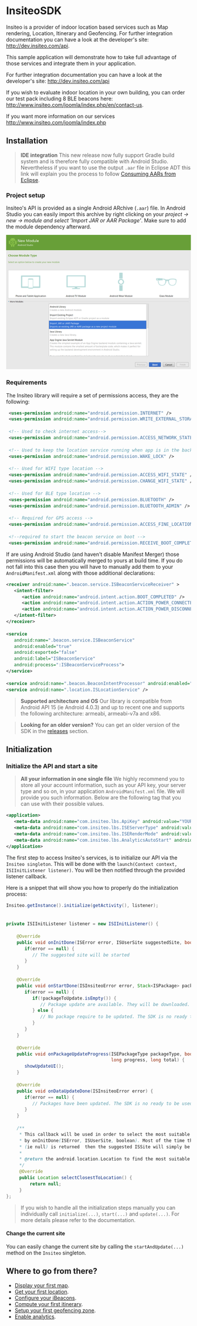 # InsiteoSDK

Insiteo is a provider of indoor location based services such as Map rendering, Location, Itinerary and Geofencing. For further integration documentation you can have a look at the developer's site: <a href="http://dev.insiteo.com/api" target="_blank">http://dev.insiteo.com/api</a>.

This sample application will demonstrate how to take full advantage of those services and integrate them in your application.

For further integration documentation you can have a look at the developer's site: http://dev.insiteo.com/api

If you wish to evaluate indoor location in your own building, you can order our test pack including 8 BLE beacons here:
http://www.insiteo.com/joomla/index.php/en/contact-us.

If you want more information on our services http://www.insiteo.com/joomla/index.php

## Installation

> **IDE integration**
This new release now fully support Gradle build system and is therefore fully compatible with Android Studio. Nevertheless if you want to use the output <code>.aar</code> file in Eclipse ADT this link will explain you the process to follow [Consuming AARs from Eclipse](http://commonsware.com/blog/2014/07/03/consuming-aars-eclipse.html).
 
### Project setup
 
Insiteo's API is provided as a single Android ARchive (<code>.aar</code>) file. In Android Studio you can easily import this archive by right clicking on your _project -> new -> module and select 'Import JAR or AAR Package'_. Make sure to add the module dependency afterward.
 
 
 ![alt tag](readme/img/android-integration.png)
 
 
### Requirements

The Insiteo library will require a set of permissions access, they are the following:

```xml
 <uses-permission android:name="android.permission.INTERNET" />
 <uses-permission android:name="android.permission.WRITE_EXTERNAL_STORAGE" />

 <!-- Used to check internet access-->
 <uses-permission android:name="android.permission.ACCESS_NETWORK_STATE" />

 <!-- Used to keep the location service running when app is in the background -->
 <uses-permission android:name="android.permission.WAKE_LOCK" />

 <!-- Used for WIFI type location -->
 <uses-permission android:name="android.permission.ACCESS_WIFI_STATE" />
 <uses-permission android:name="android.permission.CHANGE_WIFI_STATE" />

 <!-- Used for BLE type location -->
 <uses-permission android:name="android.permission.BLUETOOTH" />
 <uses-permission android:name="android.permission.BLUETOOTH_ADMIN" />

 <!-- Required for GPS access -->
 <uses-permission android:name="android.permission.ACCESS_FINE_LOCATION" />

 <!--required to start the beacon service on boot -->
 <uses-permission android:name="android.permission.RECEIVE_BOOT_COMPLETED" />
```

If are using Android Studio (and haven't disable Manifest Merger) those permissions will be automatically merged to yours at build time. If you do not fall into this case then you will have to manually add them to your `AndroidManifest.xml` along with those additional declarations: 

```xml
<receiver android:name=".beacon.service.ISBeaconServiceReceiver" >
   <intent-filter>
      <action android:name="android.intent.action.BOOT_COMPLETED" />
      <action android:name="android.intent.action.ACTION_POWER_CONNECTED" />
      <action android:name="android.intent.action.ACTION_POWER_DISCONNECTED" />
   </intent-filter>
</receiver>

<service
   android:name=".beacon.service.ISBeaconService"
   android:enabled="true"
   android:exported="false"
   android:label="ISBeaconService"
   android:process=":ISBeaconServiceProcess">
</service>
 
<service android:name=".beacon.BeaconIntentProcessor" android:enabled="true" />
<service android:name=".location.ISLocationService" />
```

> **Supported architecture and OS**
Our library is compatible from Android API 15 (ie Android 4.0.3) and up to recent one and supports the following architecture: armeabi, armeabi-v7a and x86.

> **Looking for an older version?** You can get an older version of the SDK in the <a href="https://github.com/Insiteo/Android/releases" target="_blank">releases</a> section.

## Initialization

### Initialize the API and start a site

> **All your information in one single file** We highly recommend you to store all your account information, such as your API key, your server type and so on, in your application <code>AndroidManifest.xml</code> file. We will provide you such information. Below are the following tag that you can use with their possible values.

```xml
<application>
   <meta-data android:name="com.insiteo.lbs.ApiKey" android:value="YOUR-API-KEY"/>
   <meta-data android:name="com.insiteo.lbs.ISEServerType" android:value="dev|test|prod"/>
   <meta-data android:name="com.insiteo.lbs.ISERenderMode" android:value="2d|3d"/>
   <meta-data android:name="com.insiteo.lbs.AnalyticsAutoStart" android:value="true|false"/>
</application>
```

The first step to access Insiteo's services, is to initialize our API via the `Insiteo singleton`. This will be done with the  `launch(Context context, ISIInitListener listener)`. You will be then notified through the provided listener callback.

Here is a snippet that will show you how to properly do the initialization process:

```java
Insiteo.getInstance().initialize(getActivity(), listener);


private ISIInitListener listener = new ISIInitListener() {
    
    @Override
    public void onInitDone(ISError error, ISUserSite suggestedSite, boolean fromLocalCache) {
       if(error == null) {
          // The suggested site will be started
       }
    }
    
    @Override
    public void onStartDone(ISInsiteoError error, Stack<ISPackage> packageToUpdate) {
       if(error == null) {
          if(!packageToUpdate.isEmpty()) {
             // Package update are available. They will be downloaded.
          } else {
             // No package require to be updated. The SDK is no ready to be used.
          }
       }
    }
    
    @Override
    public void onPackageUpdateProgress(ISEPackageType packageType, boolean download,
                                        long progress, long total) {
       showUpdateUI();
    }

    @Override
    public void onDataUpdateDone(ISInsiteoError error) {
       if(error == null) {
          // Packages have been updated. The SDK is no ready to be used.
       }
    }
    
    /**
     * This callback will be used in order to select the most suitable ISSite that will be returned in
     * by onInitDone(ISError, ISUserSite, boolean). Most of the time this should be used to return the user's location. If no android.location.Location
     * (ie null) is returned  then the suggested ISSite will simply be the first one returned by the server.
     *
     * @return the android.location.Location to find the most suitable ISSite or null
     */
     @Override
     public Location selectClosestToLocation() {
         return null;
     }
};
```

> If you wish to handle all the initialization steps manually you can individually call `initialize(...)`, `start(...)` and `update(...)`. For more details please refer to the documentation.

#### Change the current site

You can easily change the current site by calling the `startAndUpdate(...)` method on the `Insiteo` singleton.

## Where to go from there?

- [Display your first map](readme/map.md).
- [Get your first location](readme/location.md).
- [Configure your iBeacons](readme/beacon.md).
- [Compute your first itinerary](readme/itinerary.md).
- [Setup your first geofencing zone](readme/geofence.md).
- [Enable analytics](readme/analytics.md).
